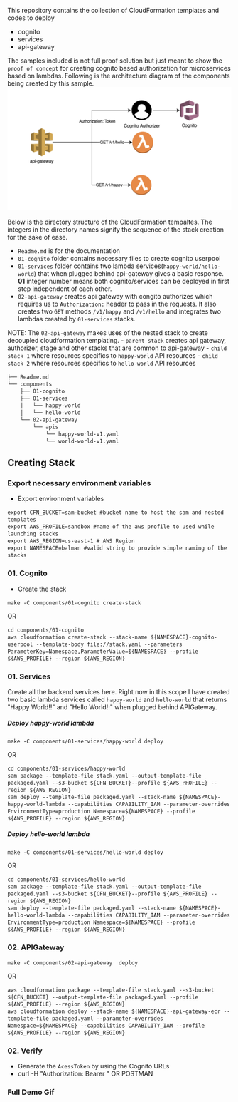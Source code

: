 This repository contains the collection of CloudFormation templates and codes to deploy
- cognito
- services
- api-gateway

The samples included is not full proof solution but just meant to show the `proof of concept` for creating cognito based authorization for microservices based on lambdas. Following is the architecture diagram of the components being created by this sample.
![apigateway](images/api-gateway-template.png "architecture of api gateway")

Below is the directory structure of the CloudFormation tempaltes. The integers in the directory names signify the sequence of the stack creation for the sake of ease.

- `Readme.md` is for the documentation
- `01-cognito` folder contains necessary files to create cognito userpool
- `01-services` folder contains two lambda services(`happy-world/hello-world`) that when plugged behind api-gateway gives a basic response. **01** integer number means both cognito/services can be deployed in first step independent of each other.
- `02-api-gateway` creates api gateway with congito authorizes which requires us to `Authorization:` header to pass in the requests. It also creates two `GET` methods `/v1/happy` and `/v1/hello` and integrates two lambdas created by `01-services` stacks.

NOTE: The `02-api-gateway` makes uses of the nested stack to create decoupled cloudformation templating.
    - `parent stack` creates api gateway, authorizer, stage and other stacks that are common to api-gateway
    - `child stack 1` where resources specifics to `happy-world` API resources
    - `child stack 2` where resources specifics to `hello-world` API resources

```
├── Readme.md
└── components
    ├── 01-cognito
    ├── 01-services
    │   └── happy-world
    │   └── hello-world
    └── 02-api-gateway
        └── apis
            └── happy-world-v1.yaml
            └── world-world-v1.yaml
```

## Creating Stack
### Export necessary environment variables
- Export environment variables
```shell
export CFN_BUCKET=sam-bucket #bucket name to host the sam and nested templates
export AWS_PROFILE=sandbox #name of the aws profile to used while launching stacks
export AWS_REGION=us-east-1 # AWS Region
export NAMESPACE=balman #valid string to provide simple naming of the stacks
```
### 01. Cognito
- Create the stack
```shell
make -C components/01-cognito create-stack
```
OR

```shell
cd components/01-cognito
aws cloudformation create-stack --stack-name ${NAMESPACE}-cognito-userpool --template-body file://stack.yaml --parameters ParameterKey=Namespace,ParameterValue=${NAMESPACE} --profile ${AWS_PROFILE} --region ${AWS_REGION}
```

### 01. Services
Create all the backend services here. Right now in this scope I have created two basic lambda services called `happy-world` and `hello-world` that returns "Happy World!!" and "Hello World!!" when plugged behind APIGateway.

##### Deploy happy-world lambda
```shell
make -C components/01-services/happy-world deploy
```
OR

```shell
cd components/01-services/happy-world
sam package --template-file stack.yaml --output-template-file packaged.yaml --s3-bucket ${CFN_BUCKET}--profile ${AWS_PROFILE} --region ${AWS_REGION}
sam deploy --template-file packaged.yaml --stack-name ${NAMESPACE}-happy-world-lambda --capabilities CAPABILITY_IAM --parameter-overrides EnvironmentType=production Namespace=${NAMESPACE} --profile ${AWS_PROFILE} --region ${AWS_REGION}
```


##### Deploy hello-world lambda
```shell
make -C components/01-services/hello-world deploy
```
OR

```shell
cd components/01-services/hello-world
sam package --template-file stack.yaml --output-template-file packaged.yaml --s3-bucket ${CFN_BUCKET}--profile ${AWS_PROFILE} --region ${AWS_REGION}
sam deploy --template-file packaged.yaml --stack-name ${NAMESPACE}-hello-world-lambda --capabilities CAPABILITY_IAM --parameter-overrides EnvironmentType=production Namespace=${NAMESPACE} --profile ${AWS_PROFILE} --region ${AWS_REGION}
```

### 02. APIGateway
```shell
make -C components/02-api-gateway  deploy
```

OR

```shell
aws cloudformation package --template-file stack.yaml --s3-bucket ${CFN_BUCKET} --output-template-file packaged.yaml --profile ${AWS_PROFILE} --region ${AWS_REGION}
aws cloudformation deploy --stack-name ${NAMESPACE}-api-gateway-ecr --template-file packaged.yaml --parameter-overrides Namespace=${NAMESPACE} --capabilities CAPABILITY_IAM --profile ${AWS_PROFILE} --region ${AWS_REGION}
```

### 02. Verify
- Generate the `AcessToken` by using the Cognito URLs
- curl -H "Authorization: Bearer <token>" <endpoint> OR POSTMAN


### Full Demo Gif